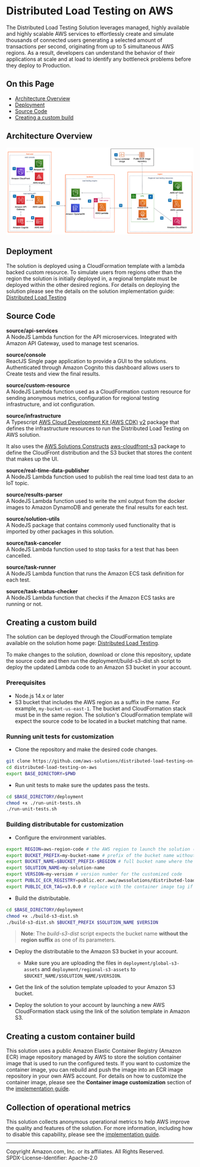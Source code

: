 # Distributed Load Testing on AWS

The Distributed Load Testing Solution leverages managed, highly available and highly scalable AWS services to effortlessly create and simulate thousands of connected users generating a selected amount of transactions per second, originating from up to 5 simultaneous AWS regions. As a result, developers can understand the behavior of their applications at scale and at load to identify any bottleneck problems before they deploy to Production.

## On this Page

- [Architecture Overview](#architecture-overview)
- [Deployment](#deployment)
- [Source Code](#source-code)
- [Creating a custom build](#creating-a-custom-build)

## Architecture Overview

![Architecture](architecture.png)

## Deployment

The solution is deployed using a CloudFormation template with a lambda backed custom resource. To simulate users from regions other than the region the solution is initially deployed in, a regional template must be deployed within the other desired regions. For details on deploying the solution please see the details on the solution implementation guide: [Distributed Load Testing](https://docs.aws.amazon.com/solutions/latest/distributed-load-testing-on-aws/deployment.html)

## Source Code

**source/api-services**<br/>
A NodeJS Lambda function for the API microservices. Integrated with Amazon API Gateway, used to manage test scenarios.

**source/console**<br/>
ReactJS Single page application to provide a GUI to the solutions. Authenticated through Amazon Cognito this dashboard allows users to Create tests and view the final results.

**source/custom-resource**<br/>
A NodeJS Lambda function used as a CloudFormation custom resource for sending anonymous metrics, configuration for regional testing infrastructure, and iot configuration.

**source/infrastructure**<br/>
A Typescript [AWS Cloud Development Kit (AWS CDK)](https://aws.amazon.com/cdk/) [v2](https://docs.aws.amazon.com/cdk/v2/guide/home.html) package that defines the infrastructure resources to run the Distributed Load Testing on AWS solution.

It also uses the [AWS Solutions Constructs](https://aws.amazon.com/solutions/constructs/) [aws-cloudfront-s3](https://docs.aws.amazon.com/solutions/latest/constructs/aws-cloudfront-s3.html) package to define the CloudFront distribution and the S3 bucket that stores the content that makes up the UI.

**source/real-time-data-publisher**<br/>
A NodeJS Lambda function used to publish the real time load test data to an IoT topic.

**source/results-parser**<br/>
A NodeJS Lambda function used to write the xml output from the docker images to Amazon DynamoDB and generate the final results for each test.

**source/solution-utils**<br/>
A NodeJS package that contains commonly used functionality that is imported by other packages in this solution.

**source/task-canceler**<br/>
A NodeJS Lambda function used to stop tasks for a test that has been cancelled.

**source/task-runner**<br/>
A NodeJS Lambda function that runs the Amazon ECS task definition for each test.

**source/task-status-checker**<br/>
A NodeJS Lambda function that checks if the Amazon ECS tasks are running or not.

## Creating a custom build

The solution can be deployed through the CloudFormation template available on the solution home page: [Distributed Load Testing](https://aws.amazon.com/solutions/implementations/distributed-load-testing-on-aws/).

To make changes to the solution, download or clone this repository, update the source code and then run the deployment/build-s3-dist.sh script to deploy the updated Lambda code to an Amazon S3 bucket in your account.

### Prerequisites

- Node.js 14.x or later
- S3 bucket that includes the AWS region as a suffix in the name. For example, `my-bucket-us-east-1`. The bucket and CloudFormation stack must be in the same region. The solution's CloudFormation template will expect the source code to be located in a bucket matching that name.

### Running unit tests for customization

- Clone the repository and make the desired code changes.

```bash
git clone https://github.com/aws-solutions/distributed-load-testing-on-aws.git
cd distributed-load-testing-on-aws
export BASE_DIRECTORY=$PWD
```

- Run unit tests to make sure the updates pass the tests.

```bash
cd $BASE_DIRECTORY/deployment
chmod +x ./run-unit-tests.sh
./run-unit-tests.sh
```

### Building distributable for customization

- Configure the environment variables.

```bash
export REGION=aws-region-code # the AWS region to launch the solution (e.g. us-east-1)
export BUCKET_PREFIX=my-bucket-name # prefix of the bucket name without the region code
export BUCKET_NAME=$BUCKET_PREFIX-$REGION # full bucket name where the code will reside
export SOLUTION_NAME=my-solution-name
export VERSION=my-version # version number for the customized code
export PUBLIC_ECR_REGISTRY=public.ecr.aws/awssolutions/distributed-load-testing-on-aws-load-tester # replace with the container registry and image if you want to use a different container image
export PUBLIC_ECR_TAG=v3.0.0 # replace with the container image tag if you want to use a different container image
```

- Build the distributable.

```bash
cd $BASE_DIRECTORY/deployment
chmod +x ./build-s3-dist.sh
./build-s3-dist.sh $BUCKET_PREFIX $SOLUTION_NAME $VERSION
```

> **Note**: The _build-s3-dist_ script expects the bucket name **without the region suffix** as one of its parameters.

- Deploy the distributable to the Amazon S3 bucket in your account.
  - Make sure you are uploading the files in `deployment/global-s3-assets` and `deployment/regional-s3-assets` to `$BUCKET_NAME/$SOLUTION_NAME/$VERSION`.

- Get the link of the solution template uploaded to your Amazon S3 bucket.

- Deploy the solution to your account by launching a new AWS CloudFormation stack using the link of the solution template in Amazon S3.

## Creating a custom container build

This solution uses a public Amazon Elastic Container Registry (Amazon ECR) image repository managed by AWS to store the solution container image that is used to run the configured tests. If you want to customize the container image, you can rebuild and push the image into an ECR image repository in your own AWS account.
For details on how to customize the container image, please see the **Container image customization** section of the [implementation guide](https://docs.aws.amazon.com/solutions/latest/distributed-load-testing-on-aws/container-image.html).

## Collection of operational metrics

This solution collects anonymous operational metrics to help AWS improve the quality and features of the solution. For more information, including how to disable this capability, please see the [implementation guide](https://docs.aws.amazon.com/solutions/latest/distributed-load-testing-on-aws/operational-metrics.html).
***

Copyright Amazon.com, Inc. or its affiliates. All Rights Reserved.<br />
SPDX-License-Identifier: Apache-2.0
